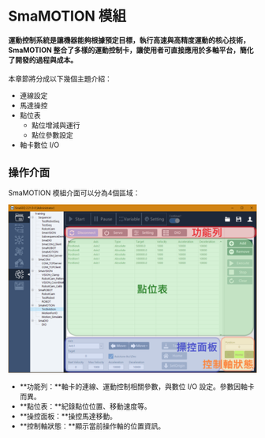 # SmaMOTION 模組

#### 運動控制系統是讓機器能夠根據預定目標，執行高速與高精度運動的核心技術，SmaMOTION 整合了多樣的運動控制卡，讓使用者可直接應用於多軸平台，簡化了開發的過程與成本。

本章節將分成以下幾個主題介紹：

* 連線設定
* 馬達操控
* 點位表
  * 點位增減與運行
  * 點位參數設定
* 軸卡數位 I/O

## 操作介面

SmaMOTION 模組介面可以分為4個區域：

![&#x64CD;&#x4F5C;&#x4ECB;&#x9762;](../../.gitbook/assets/motionmodule_panel_info.PNG)

* **功能列：**軸卡的連線、運動控制相關參數，與數位 I/O 設定。參數因軸卡而異。
* **點位表：**紀錄點位位置、移動速度等。
* **操控面板：**操控馬達移動。
* **控制軸狀態：**顯示當前操作軸的位置資訊。

